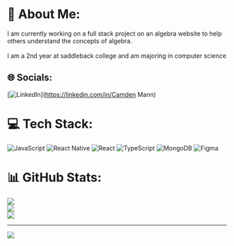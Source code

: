 # 💫 About Me:
I am currently working on a full stack project on an algebra website to help others understand the concepts of algebra.<br><br>I am a 2nd year at saddleback college and am majoring in computer science


## 🌐 Socials:
[![LinkedIn](https://img.shields.io/badge/LinkedIn-%230077B5.svg?logo=linkedin&logoColor=white)](https://linkedin.com/in/Camden Mann) 

# 💻 Tech Stack:
![JavaScript](https://img.shields.io/badge/javascript-%23323330.svg?style=for-the-badge&logo=javascript&logoColor=%23F7DF1E) ![React Native](https://img.shields.io/badge/react_native-%2320232a.svg?style=for-the-badge&logo=react&logoColor=%2361DAFB) ![React](https://img.shields.io/badge/react-%2320232a.svg?style=for-the-badge&logo=react&logoColor=%2361DAFB) ![TypeScript](https://img.shields.io/badge/typescript-%23007ACC.svg?style=for-the-badge&logo=typescript&logoColor=white) ![MongoDB](https://img.shields.io/badge/MongoDB-%234ea94b.svg?style=for-the-badge&logo=mongodb&logoColor=white) ![Figma](https://img.shields.io/badge/figma-%23F24E1E.svg?style=for-the-badge&logo=figma&logoColor=white)
# 📊 GitHub Stats:
![](https://github-readme-stats.vercel.app/api?username=camdnn&theme=dark&hide_border=true&include_all_commits=false&count_private=false)<br/>
![](https://nirzak-streak-stats.vercel.app/?user=camdnn&theme=dark&hide_border=true)<br/>
![](https://github-readme-stats.vercel.app/api/top-langs/?username=camdnn&theme=dark&hide_border=true&include_all_commits=false&count_private=false&layout=compact)

---
[![](https://visitcount.itsvg.in/api?id=camdnn&icon=0&color=0)](https://visitcount.itsvg.in)

<!-- Proudly created with GPRM ( https://gprm.itsvg.in ) -->
